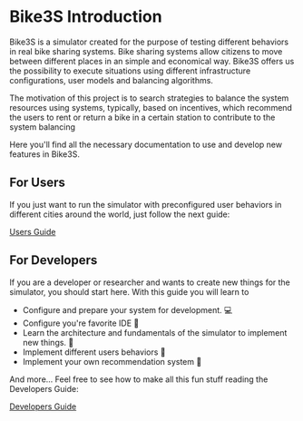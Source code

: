 # Bike3S Introduction

Bike3S is a simulator created for the purpose of testing different behaviors in real bike sharing systems. 
Bike sharing systems allow citizens to move between different places in an simple and economical way. Bike3S offers us the possibility to
execute situations using different infrastructure configurations, user models and balancing algorithms.

The motivation of this project is to search strategies to balance the system resources using systems, typically, based on incentives, which recommend the users to rent or return a bike in a certain station to contribute to the system balancing

Here you'll find all the necessary documentation to use and develop new features in Bike3S.

## For Users

If you just want to run the simulator with preconfigured user behaviors in different cities around the world, just follow the next guide:

[Users Guide](users_guide.md)

## For Developers

If you are a developer or researcher and wants to create new things for the simulator, you should start here. With this guide you will learn to

* Configure and prepare your system for development. :computer:
* Configure you're favorite IDE :hammer:
* Learn the architecture and fundamentals of the simulator to implement new things. :pencil:
* Implement different users behaviors :bicyclist:
* Implement your own recommendation system :iphone:	

And more...
Feel free to see how to make all this fun stuff reading the Developers Guide:

[Developers Guide](developers_guide.md)





